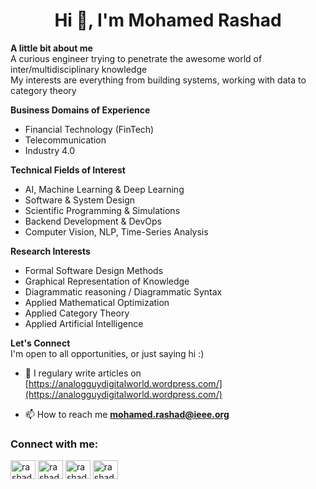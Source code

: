 <h1 align="center">Hi 👋, I'm Mohamed Rashad</h1>

**A little bit about me** <br/>
A curious engineer trying to penetrate the awesome world of inter/multidisciplinary knowledge <br/>
My interests are everything from building systems, working with data to category theory 


**Business Domains of Experience** <br/>
- Financial Technology (FinTech)
- Telecommunication 
- Industry 4.0

**Technical Fields of Interest** <br/>
- AI, Machine Learning & Deep Learning
- Software & System Design
- Scientific Programming & Simulations
- Backend Development & DevOps
- Computer Vision, NLP, Time-Series Analysis
 
**Research Interests** <br/>
- Formal Software Design Methods
- Graphical Representation of Knowledge
- Diagrammatic reasoning / Diagrammatic Syntax
- Applied Mathematical Optimization
- Applied Category Theory
- Applied Artificial Intelligence  

**Let's Connect** <br/>
I'm open to all opportunities, or just saying hi :)

 


- 📝 I regulary write articles on [https://analogguydigitalworld.wordpress.com/](https://analogguydigitalworld.wordpress.com/)

- 📫 How to reach me **mohamed.rashad@ieee.org**

<h3 align="left">Connect with me:</h3>
<p align="left">
<a href="https://dev.to/rashaddism" target="blank"><img align="center" src="https://cdn.jsdelivr.net/npm/simple-icons@3.0.1/icons/dev-dot-to.svg" alt="rashaddism" height="30" width="40" /></a>
<a href="https://twitter.com/rashaddism" target="blank"><img align="center" src="https://cdn.jsdelivr.net/npm/simple-icons@3.0.1/icons/twitter.svg" alt="rashaddism" height="30" width="40" /></a>
<a href="https://linkedin.com/in/rashaddism" target="blank"><img align="center" src="https://cdn.jsdelivr.net/npm/simple-icons@3.0.1/icons/linkedin.svg" alt="rashaddism" height="30" width="40" /></a>
<a href="https://fb.com/rashaddism" target="blank"><img align="center" src="https://cdn.jsdelivr.net/npm/simple-icons@3.0.1/icons/facebook.svg" alt="rashaddism" height="30" width="40" /></a>
</p>


